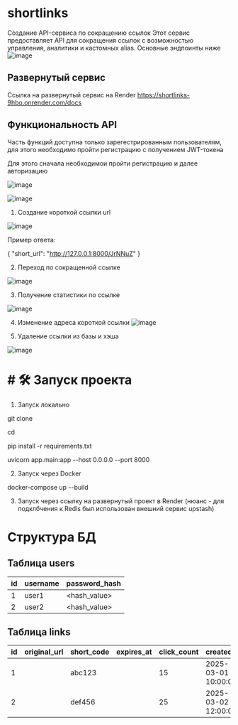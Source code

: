 #  shortlinks
Создание API-сервиса по сокращению ссылок
Этот сервис предоставляет API для сокращения ссылок с возможностью управления, аналитики и кастомных alias.
Основные эндпоинты ниже
![image](https://github.com/user-attachments/assets/ff56a1d4-2d8b-4dc9-b7fa-651b027fb394)


##  Развернутый сервис

Ссылка на развернутый сервис на Render https://shortlinks-9hbo.onrender.com/docs 

##  Функциональность API

Часть функций доступна только зарегестрированным пользователям, для этого необходимо пройти регистрацию с получением JWT-токена

Для этого сначала необходимои пройти регистрацию и далее авторизацию

![image](https://github.com/user-attachments/assets/ea24619c-09ef-4f66-8622-939524885ddc)

![image](https://github.com/user-attachments/assets/d3fafc84-978c-4ddb-a1b5-30dc379c8581)


1. Создание короткой ссылки url

![image](https://github.com/user-attachments/assets/9a1e9eb3-7417-4312-96f1-2769bc8f6a2f)

Пример ответа:

{
  "short_url": "http://127.0.0.1:8000/JrNNuZ"
}

2. Переход по сокращенной ссылке

![image](https://github.com/user-attachments/assets/f12122b8-8412-4195-8385-1b7277ab8385)


3. Получение статистики по ссылке

![image](https://github.com/user-attachments/assets/7f10afbd-8edb-47e8-b82f-872cdad62e24)

4. Изменение адреса короткой ссылки
![image](https://github.com/user-attachments/assets/70ba422e-a2e5-4f55-a9b7-d1ba6c6dfab1)


5. Удаление ссылки из базы и хэша

![image](https://github.com/user-attachments/assets/0f976fb6-d63b-4a21-9918-65e63bd77199)

   

# # 🛠️ Запуск проекта

1. Запуск локально
 
git clone 

cd 

pip install -r requirements.txt

uvicorn app.main:app --host 0.0.0.0 --port 8000

2. Запуск через Docker

docker-compose up --build

3. Запуск через ссылку на развернутый проект в Render (нюанс - для подклбчения к Redis был использован внешний сервис upstash)



# Структура БД

##  Таблица users

| id  | username | password_hash |
| --- | -------- | ------------- |
| 1   | user1    | <hash_value>  |
| 2   | user2    | <hash_value>  |

##  Таблица links

| id  | original_url      | short_code | expires_at        | click_count | created_at          | last_used          | user_id |
| --- | ----------------- | ---------- | ----------------- | ----------- | ------------------- | ------------------ | ------- |
| 1   |  | abc123     |        | 15          | 2025-03-01 10:00:00 | NULL               | 1       |
| 2   |    | def456     |       | 25          | 2025-03-02 12:00:00 | NULL               | 2       |
